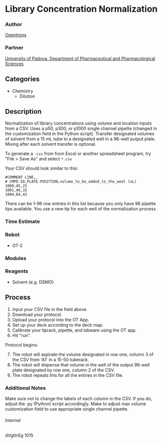 # Library Concentration Normalization

### Author
[Opentrons](https://opentrons.com/)

### Partner
[University of Padova, Department of Pharmaceutical and Pharmacological Sciences](https://www.unipd.it/)

## Categories
* Chemistry
	* Dilution


## Description
Normalization of library concentrations using volume and location inputs from a CSV. Uses a p50, p300, or p1000 single channel pipette (changed in the customization field in the Python script). Transfer designated volumes of solvent from a 15 mL tube to a designated well in a 96-well putput plate. Mixing after each solvent transfer is optional.

To generate a `.csv` from from Excel or another spreadsheet program, try "File > Save As" and select `*.csv`

Your CSV should look similar to this:

```
#COMMENT LINE,,
# CMPD-ID,PLATE-POSITION,volume_to_be_added_to_the_weel (uL)
1000,A5,25
1001,A6,32
1004,B4,43
```

There can be 1-96 row entries in this list because you only have 96 pipette tips available. You use a new tip for each well of the normalization process.

### Time Estimate

### Robot
* OT-2

### Modules

### Reagents
* Solvent (e.g. DSMO)

## Process
1. Input your CSV file in the field above.
2. Download your protocol.
3. Upload your protocol into the OT App.
4. Set up your deck according to the deck map.
5. Calibrate your tiprack, pipette, and labware using the OT app.
6. Hit "run".

Protocol begins:

7. The robot will aspirate the volume designated in row one, column 3 of the CSV from 'A1' in a 15-50 tuberack.
8. The robot will dispense that volume in the well of the output 96-well plate designated by row one, column 2 of the CSV.
9. The robot repeats this for all the entries in the CSV file.

### Additional Notes
Make sure not to change the labels of each column in the CSV. If you do, adjust the .py (Python) script accordingly. Make to adjust max volume customization field to use appropriate single channel pipette.

###### Internal
dVgtln5g
1015